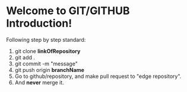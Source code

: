 # Welcome to GIT/GITHUB Introduction!

Following step by step standard:

 1. git clone **linkOfRepository**
 2. git add .
 3. git commit -m "message"
 4. git push origin **branchName**
 5. Go to github/repository, and make pull request to "edge repository".
 6. And **never** merge it.
